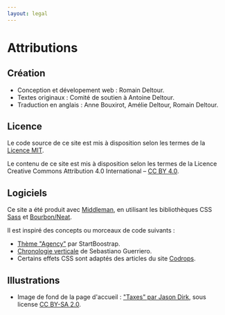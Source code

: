 ```yaml
---
layout: legal
---
```

# Attributions

## Création

 * Conception et dévelopement web : Romain Deltour.
 * Textes originaux : Comité de soutien à Antoine Deltour.
 * Traduction en anglais : Anne Bouxirot, Amélie Deltour, Romain Deltour.

## Licence

Le code source de ce site est mis à disposition selon les termes de la [Licence MIT](http://opensource.org/licenses/MIT).

Le contenu de ce site est mis à disposition selon les termes de la Licence Creative Commons Attribution 4.0 International – [CC BY 4.0](http://creativecommons.org/licenses/by/4.0/).

## Logiciels

Ce site a été produit avec [Middleman](http://middlemanapp.com/), en utilisant les bibliothèques CSS [Sass](http://sass-lang.com/) et [Bourbon/Neat](http://bourbon.io/).

Il est inspiré des concepts ou morceaux de code suivants :

  * [Thème "Agency"](http://ironsummitmedia.github.io/startbootstrap-agency/) par StartBoostrap.
  * [Chronologie verticale](http://codyhouse.co/gem/vertical-timeline/) de Sebastiano Guerriero.
  * Certains effets CSS sont adaptés des articles du site [Codrops](http://tympanus.net/codrops/).

## Illustrations

  * Image de fond de la page d'accueil : ["Taxes" par Jason Dirk](https://www.flickr.com/photos/jasondirks/4016256174/), sous license [CC BY-SA 2.0](https://creativecommons.org/licenses/by-sa/2.0/).
